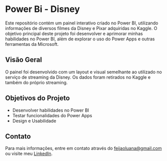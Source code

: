 # Power Bi - Disney
Este repositório contém um painel interativo criado no Power BI, utilizando informações de diversos filmes da Disney e Pixar adquiridas no Kaggle. O objetivo principal deste projeto foi desenvolver e aprimorar minhas habilidades no Power BI, além de explorar o uso do Power Apps e outras ferramentas da Microsoft.

## Visão Geral
O painel foi desenvolvido com um layout e visual semelhante ao utilizado no serviço de streaming da Disney. Os dados foram retirados no Kaggle e também do próprio streaming.

## Objetivos do Projeto

- Desenvolver habilidades no Power BI
- Testar funcionalidades do Power Apps
- Design e Usabilidade

## Contato

Para mais informações, entre em contato através do [feijaoluana@gmail.com](mailto:feijaoluana@gmail.com) ou visite meu [LinkedIn](https://www.linkedin.com/in/luana-feijao/).
